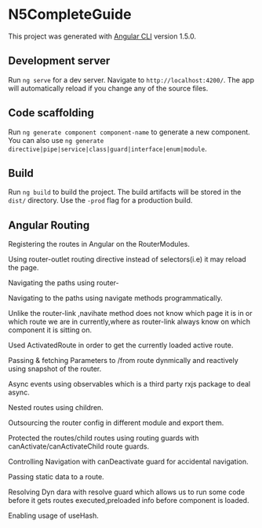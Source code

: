 # N5CompleteGuide

This project was generated with [Angular CLI](https://github.com/angular/angular-cli) version 1.5.0.

## Development server

Run `ng serve` for a dev server. Navigate to `http://localhost:4200/`. The app will automatically reload if you change any of the source files.

## Code scaffolding

Run `ng generate component component-name` to generate a new component. You can also use `ng generate directive|pipe|service|class|guard|interface|enum|module`.

## Build

Run `ng build` to build the project. The build artifacts will be stored in the `dist/` directory. Use the `-prod` flag for a production build.


## Angular Routing 


Registering the routes in Angular on the RouterModules.


Using router-outlet routing directive instead of selectors(i.e) it may reload the page.


Navigating the paths using router-


Navigating to the paths using navigate methods programmatically.


Unlike the router-link ,navihate method does not know which page it is in or which route we are in currently,where as router-link always know on which component it is sitting on.


Used ActivatedRoute in order to get the currently loaded active route.


Passing & fetching Parameters to /from route dynmically and reactively using snapshot of the router.


Async events using observables which is a third party rxjs package to deal async.


Nested routes using children.


Outsourcing the router config in different module and export them.


Protected the routes/child routes using routing guards with canActivate/canActivateChild route guards.


Controlling Navigation with canDeactivate guard for accidental navigation.


Passing static data to a route.


Resolving Dyn dara with resolve guard which allows us to run some code before it gets routes executed,preloaded info before component is loaded.


Enabling usage of useHash.
